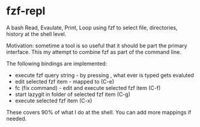 # fzf-repl
A bash Read, Evaulate, Print, Loop using fzf to select file, directories, history at the shell level.

Motivation: sometime a tool is so useful that it should be part the primary interface. This my attempt to combine fzf as part of the command line.

The following bindings are implemented:
  - execute fzf query string - by pressing <Enter>, what ever is typed gets evaluted
  - edit selected fzf item - mapped to (C-e)
  - fc (fix command)  - edit and execute selected fzf item (C-f)
  - start lazygit in folder of selected fzf item (C-g)
  - execute selected fzf item (C-x)
  
These covers 90% of what I do at the shell.  You can add more mappings if needed.
